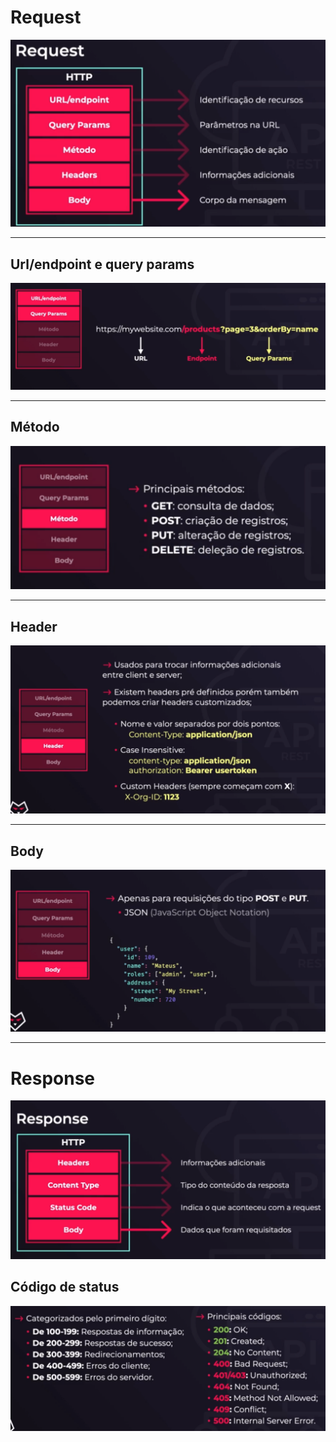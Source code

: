 # Request

<img src="../images/request1.png">

-------
## Url/endpoint e query params

<img src="../images/request2.png">

------
## Método

<img src="../images/request3.png">

-----
## Header

<img src="../images/request4.png">

----
## Body 

<img src="../images/request5.png">

-----

# Response

<img src="../images/response1.png">

## Código de status

<img src="../images/response2.png">
